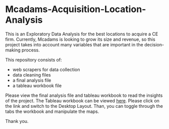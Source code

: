 # Mcadams-Acquisition-Location-Analysis

This is an Exploratory Data Analysis for the best locations to acquire a CE firm. Currently, Mcadams is looking to grow its size and revenue, so this project takes into account many variables that are important in the decision-making process.

This repository consists of:
- web scrapers for data collection
- data cleaning files
- a final analysis file
- a tableau workbook file

Please view the final analysis file and tableau workbook to read the insights of the project. The Tableau workbook can be viewed [here](https://public.tableau.com/app/profile/nathan1648/viz/AcquisitionLocationAnalysis/Recommendation). Please click on the link and switch to the Desktop Layout. Than, you can toggle through the tabs the workbook and manipulate the maps.

Thank you.

